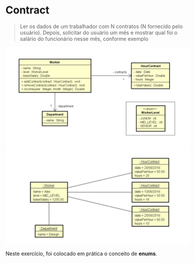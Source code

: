 # Contract

> Ler os dados de um trabalhador com N contratos (N fornecido pelo usuário). Depois, solicitar do usuário um mês e mostrar qual foi o salário do funcionário nesse mês, conforme exemplo

![ex_9](9.jpg)
![ex_9_2](9(2).jpg)

Neste exercício, foi colocado em prática o conceito de __enums__.
